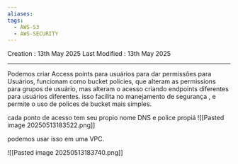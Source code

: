 ```yaml
---
aliases: 
tags:
  - AWS-S3
  - AWS-SECURITY
---
```

Creation : 13th May 2025
Last Modified : 13th May 2025
___
Podemos criar Access points para usuários para dar permissões para Usuários, funcionam como bucket policies, que alteram as permissions para grupos de usuário, mas alteram o acesso criando endpoints diferentes para usuários diferentes.
isso facilita no manejamento de segurança , e permite o uso de polices de bucket mais simples.

cada ponto de acesso tem seu propio nome DNS e police propiá
![[Pasted image 20250513183522.png]]

podemos usar isso em uma VPC. 

![[Pasted image 20250513183740.png]]

